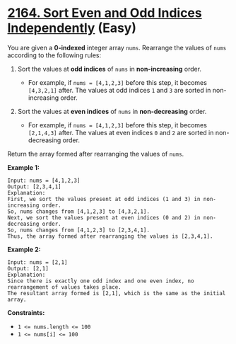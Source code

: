 # [2164. Sort Even and Odd Indices Independently][link] (Easy)

[link]: https://leetcode.com/problems/sort-even-and-odd-indices-independently/

You are given a **0-indexed** integer array `nums`. Rearrange the values of `nums` according to the
following rules:

1. Sort the values at **odd indices** of `nums` in **non-increasing** order.

   - For example, if `nums = [4,1,2,3]` before this step, it becomes `[4,3,2,1]` after. The values at
odd indices `1` and `3` are sorted in non-increasing order.
2. Sort the values at **even indices** of `nums` in **non-decreasing** order.

   - For example, if `nums = [4,1,2,3]` before this step, it becomes `[2,1,4,3]` after. The values at
even indices `0` and `2` are sorted in non-decreasing order.

Return the array formed after rearranging the values of `nums`.

**Example 1:**

```
Input: nums = [4,1,2,3]
Output: [2,3,4,1]
Explanation:
First, we sort the values present at odd indices (1 and 3) in non-increasing order.
So, nums changes from [4,1,2,3] to [4,3,2,1].
Next, we sort the values present at even indices (0 and 2) in non-decreasing order.
So, nums changes from [4,1,2,3] to [2,3,4,1].
Thus, the array formed after rearranging the values is [2,3,4,1].
```

**Example 2:**

```
Input: nums = [2,1]
Output: [2,1]
Explanation:
Since there is exactly one odd index and one even index, no rearrangement of values takes place.
The resultant array formed is [2,1], which is the same as the initial array.
```

**Constraints:**

- `1 <= nums.length <= 100`
- `1 <= nums[i] <= 100`
